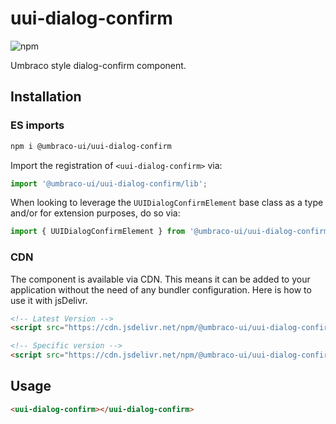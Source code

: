 # uui-dialog-confirm

![npm](https://img.shields.io/npm/v/@umbraco-ui/uui-dialog-confirm?logoColor=%231B264F)

Umbraco style dialog-confirm component.

## Installation

### ES imports

```zsh
npm i @umbraco-ui/uui-dialog-confirm
```

Import the registration of `<uui-dialog-confirm>` via:

```javascript
import '@umbraco-ui/uui-dialog-confirm/lib';
```

When looking to leverage the `UUIDialogConfirmElement` base class as a type and/or for extension purposes, do so via:

```javascript
import { UUIDialogConfirmElement } from '@umbraco-ui/uui-dialog-confirm/lib/uui-dialog-confirm.element';
```

### CDN

The component is available via CDN. This means it can be added to your application without the need of any bundler configuration. Here is how to use it with jsDelivr.

```html
<!-- Latest Version -->
<script src="https://cdn.jsdelivr.net/npm/@umbraco-ui/uui-dialog-confirm@latest/dist/uui-dialog-confirm.min.js"></script>

<!-- Specific version -->
<script src="https://cdn.jsdelivr.net/npm/@umbraco-ui/uui-dialog-confirm@X.X.X/dist/uui-dialog-confirm.min.js"></script>
```

## Usage

```html
<uui-dialog-confirm></uui-dialog-confirm>
```
